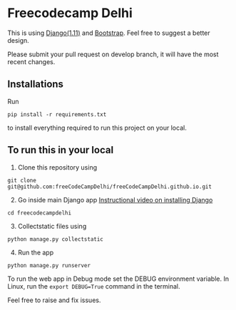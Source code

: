 # Freecodecamp Delhi

This is using [Django(1.11)](https://www.djangoproject.com/) and [Bootstrap](http://getbootstrap.com/). Feel free to suggest a better design.

Please submit your pull request on develop branch, it will have the most recent changes.

## Installations

Run

```
pip install -r requirements.txt
```

to install everything required to run this project on your local.

## To run this in your local

1. Clone this repository using

  ```
  git clone git@github.com:freeCodeCampDelhi/freeCodeCampDelhi.github.io.git
  ```

2. Go inside main Django app [Instructional video on installing Django](https://youtu.be/qgGIqRFvFFk)

  ```
  cd freecodecampdelhi
  ```

3. Collectstatic files using

  ```
  python manage.py collectstatic
  ```

4. Run the app

  ```
  python manage.py runserver
  ```

To run the web app in Debug mode set the DEBUG environment variable. In Linux, run the `export DEBUG=True` command in the terminal.

Feel free to raise and fix issues.
